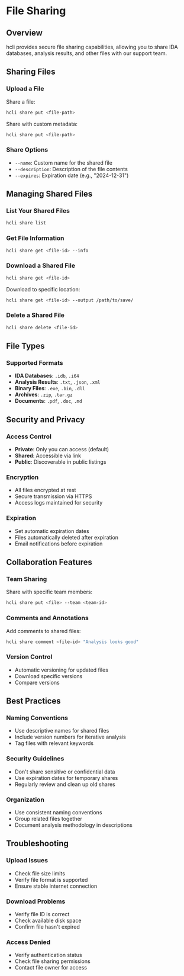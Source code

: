 # File Sharing

## Overview

hcli provides secure file sharing capabilities, allowing you to share IDA databases, analysis results, and other files with our support team.

## Sharing Files

### Upload a File

Share a file:
```bash
hcli share put <file-path>
```

Share with custom metadata:
```bash
hcli share put <file-path>
```

### Share Options

- `--name`: Custom name for the shared file
- `--description`: Description of the file contents
- `--expires`: Expiration date (e.g., "2024-12-31")

## Managing Shared Files

### List Your Shared Files

```bash
hcli share list
```

### Get File Information

```bash
hcli share get <file-id> --info
```

### Download a Shared File

```bash
hcli share get <file-id>
```

Download to specific location:
```bash
hcli share get <file-id> --output /path/to/save/
```

### Delete a Shared File

```bash
hcli share delete <file-id>
```

## File Types

### Supported Formats

- **IDA Databases**: `.idb`, `.i64`
- **Analysis Results**: `.txt`, `.json`, `.xml`
- **Binary Files**: `.exe`, `.bin`, `.dll`
- **Archives**: `.zip`, `.tar.gz`
- **Documents**: `.pdf`, `.doc`, `.md`

## Security and Privacy

### Access Control

- **Private**: Only you can access (default)
- **Shared**: Accessible via link
- **Public**: Discoverable in public listings

### Encryption

- All files encrypted at rest
- Secure transmission via HTTPS
- Access logs maintained for security

### Expiration

- Set automatic expiration dates
- Files automatically deleted after expiration
- Email notifications before expiration

## Collaboration Features

### Team Sharing

Share with specific team members:
```bash
hcli share put <file> --team <team-id>
```

### Comments and Annotations

Add comments to shared files:
```bash
hcli share comment <file-id> "Analysis looks good"
```

### Version Control

- Automatic versioning for updated files
- Download specific versions
- Compare versions

## Best Practices

### Naming Conventions

- Use descriptive names for shared files
- Include version numbers for iterative analysis
- Tag files with relevant keywords

### Security Guidelines

- Don't share sensitive or confidential data
- Use expiration dates for temporary shares
- Regularly review and clean up old shares

### Organization

- Use consistent naming conventions
- Group related files together
- Document analysis methodology in descriptions

## Troubleshooting

### Upload Issues

- Check file size limits
- Verify file format is supported
- Ensure stable internet connection

### Download Problems

- Verify file ID is correct
- Check available disk space
- Confirm file hasn't expired

### Access Denied

- Verify authentication status
- Check file sharing permissions
- Contact file owner for access

